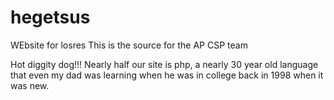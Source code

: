 # hegetsus
WEbsite for losres
This is the source for the AP CSP team


Hot diggity dog!!! 
Nearly half our site is php, a nearly 30 year old language that even my dad was learning when he was in college back in 1998 when it was new.
